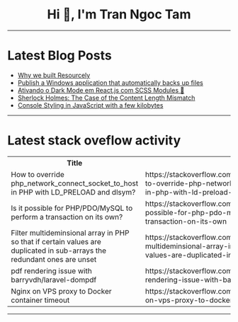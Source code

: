 <h1 align="center">Hi 👋, I'm Tran Ngoc Tam</h1>

---

# Latest Blog Posts 
<!-- BLOG-POST-LIST:START -->
- [Why we built Resourcely](https://dev.to/resourcely/why-we-built-resourcely-4blc)
- [Publish a Windows application that automatically backs up files](https://dev.to/uni928/publish-a-windows-application-that-automatically-backs-up-files-44ph)
- [Ativando o Dark Mode em React.js com SCSS Modules 🌙](https://dev.to/dougsource/ativando-o-dark-mode-em-reactjs-com-scss-modules-2l47)
- [Sherlock Holmes: The Case of the Content Length Mismatch](https://dev.to/programmerraja/sherlock-holmes-the-case-of-the-content-length-mismatch-4i2b)
- [Console Styling in JavaScript with a few kilobytes](https://dev.to/proman4713/console-styling-in-javascript-with-a-few-kilobytes-2gjn)
<!-- BLOG-POST-LIST:END -->

---

# Latest stack oveflow activity
<table>
  <tr><th>Title</th><th>Link</th></tr>
  <!-- STACKOVERFLOW:START --><tr><td>How to override php_network_connect_socket_to_host in PHP with LD_PRELOAD and dlsym?</td><td>https://stackoverflow.com/questions/78761915/how-to-override-php-network-connect-socket-to-host-in-php-with-ld-preload-and-dl</td></tr><tr><td>Is it possible for PHP/PDO/MySQL to perform a transaction on its own?</td><td>https://stackoverflow.com/questions/78761835/is-it-possible-for-php-pdo-mysql-to-perform-a-transaction-on-its-own</td></tr><tr><td>Filter multideminsional array in PHP so that if certain values are duplicated in sub-arrays the redundant ones are unset</td><td>https://stackoverflow.com/questions/78761759/filter-multideminsional-array-in-php-so-that-if-certain-values-are-duplicated-in</td></tr><tr><td>pdf rendering issue with barryvdh/laravel-dompdf</td><td>https://stackoverflow.com/questions/78761742/pdf-rendering-issue-with-barryvdh-laravel-dompdf</td></tr><tr><td>Nginx on VPS proxy to Docker container timeout</td><td>https://stackoverflow.com/questions/78761672/nginx-on-vps-proxy-to-docker-container-timeout</td></tr><!-- STACKOVERFLOW:END -->
</table>

---


